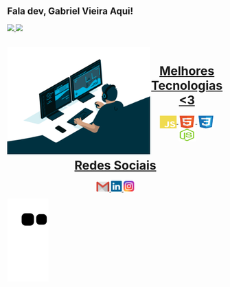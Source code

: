 
## Fala dev, Gabriel Vieira Aqui!

<div align="left">
  <a href="https://github.com/gabrielvieira1m">
  <img height="160em" src="https://github-readme-stats.vercel.app/api?username=gabrielvieira1m&show_icons=true&theme=great-gatsby&include_all_commits=true&count_private=true"/>
  <img height="160em" src="https://github-readme-stats.vercel.app/api/top-langs/?username=gabrielvieira1m&layout=compact&langs_count=7&theme=great-gatsby"/>
</div>
<br>

<div  align="center"> 
  <div style="display: inline_block"><br>
    <img align="left" height="250" alt="coding-time" src="code.gif">
    <h1 align="center">Melhores Tecnologias <3</h1>
    <img align="center" height="30" width="40" alt="js-icon"  src="https://raw.githubusercontent.com/devicons/devicon/master/icons/javascript/javascript-plain.svg">
    <img align="center" height="30" width="40" alt="html-icon" src="https://raw.githubusercontent.com/devicons/devicon/master/icons/html5/html5-original.svg">
    <img align="center" height="30" width="40" alt="css-icon" src="https://raw.githubusercontent.com/devicons/devicon/master/icons/css3/css3-original.svg">
    <img align="center" height="30" width="40" alt="nodejs-icon" src="https://raw.githubusercontent.com/devicons/devicon/master/icons/nodejs/nodejs-original.svg">
   </div>
    
  
  <h1 align="center">Redes Sociais</h1>
    <a href = "mailto: gabrielvieira1mdev@gmail.com">
      <img width="30" src="gmail.svg">
    </a>
    <a href = "https://www.linkedin.com/in/gabriel-vieira-marcondes-813aa6255/">
      <img width="25" src="linkedin.svg">
    </a>
    <a href = "[https://www.instagram.com/gabrielvieira.1prog/](https://www.linkedin.com/in/gabriel-vieira-marcondes-813aa6255/)">
      <img width="25" src="instagram.png">
    </a>
</div>
  
![Snake animation](https://github.com/GabrielVieira1M/GabrielVieira1M/blob/output/github-contribution-grid-snake.svg)
